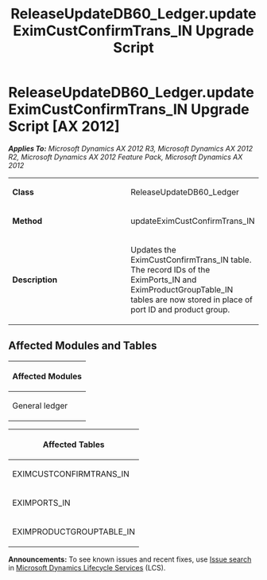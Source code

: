 ﻿---
title: ReleaseUpdateDB60_Ledger.updateEximCustConfirmTrans_IN Upgrade Script
TOCTitle: ReleaseUpdateDB60_Ledger.updateEximCustConfirmTrans_IN Upgrade Script
ms:assetid: e9bbd3d4-e47d-d9e7-3538-c1a1771798cd
ms:mtpsurl: https://msdn.microsoft.com/en-us/library/JJ719872(v=AX.60)
ms:contentKeyID: 49711946
ms.date: 05/18/2015
mtps_version: v=AX.60
---

# ReleaseUpdateDB60\_Ledger.updateEximCustConfirmTrans\_IN Upgrade Script [AX 2012]


_**Applies To:** Microsoft Dynamics AX 2012 R3, Microsoft Dynamics AX 2012 R2, Microsoft Dynamics AX 2012 Feature Pack, Microsoft Dynamics AX 2012_

<table>
<colgroup>
<col style="width: 50%" />
<col style="width: 50%" />
</colgroup>
<tbody>
<tr class="odd">
<td><p><strong>Class</strong></p></td>
<td><p>ReleaseUpdateDB60_Ledger</p></td>
</tr>
<tr class="even">
<td><p><strong>Method</strong></p></td>
<td><p>updateEximCustConfirmTrans_IN</p></td>
</tr>
<tr class="odd">
<td><p><strong>Description</strong></p></td>
<td><p>Updates the EximCustConfirmTrans_IN table. The record IDs of the EximPorts_IN and EximProductGroupTable_IN tables are now stored in place of port ID and product group.</p></td>
</tr>
</tbody>
</table>


## Affected Modules and Tables

<table>
<colgroup>
<col style="width: 100%" />
</colgroup>
<thead>
<tr class="header">
<th><p>Affected Modules</p></th>
</tr>
</thead>
<tbody>
<tr class="odd">
<td><p>General ledger</p></td>
</tr>
</tbody>
</table>


<table>
<colgroup>
<col style="width: 100%" />
</colgroup>
<thead>
<tr class="header">
<th><p>Affected Tables</p></th>
</tr>
</thead>
<tbody>
<tr class="odd">
<td><p>EXIMCUSTCONFIRMTRANS_IN</p></td>
</tr>
<tr class="even">
<td><p>EXIMPORTS_IN</p></td>
</tr>
<tr class="odd">
<td><p>EXIMPRODUCTGROUPTABLE_IN</p></td>
</tr>
</tbody>
</table>

  
**Announcements:** To see known issues and recent fixes, use [Issue search](http://go.microsoft.com/fwlink/?linkid=389258) in [Microsoft Dynamics Lifecycle Services](http://go.microsoft.com/fwlink/?linkid=306505) (LCS).

